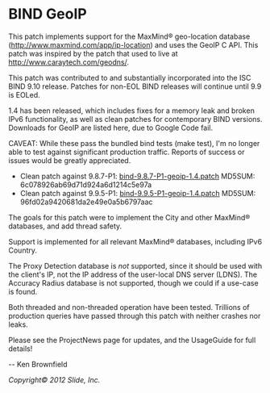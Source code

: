 # BIND GeoIP #

This patch implements support for the MaxMind® geo-location database (http://www.maxmind.com/app/ip-location) and uses the GeoIP C API.  This patch was inspired by the patch that used to live at http://www.caraytech.com/geodns/.

This patch was contributed to and substantially incorporated into the ISC BIND 9.10 release.  Patches for non-EOL BIND releases will continue until 9.9 is EOLed.

1.4 has been released, which includes fixes for a memory leak and broken IPv6 functionality, as well as clean patches for contemporary BIND versions.  Downloads for GeoIP are listed here, due to Google Code fail.

CAVEAT: While these pass the bundled bind tests (make test), I'm no longer able to test against significant production traffic.  Reports of success or issues would be greatly appreciated.

  * Clean patch against 9.8.7-P1: [bind-9.8.7-P1-geoip-1.4.patch](http://web.irridia.com/patches/bind-9.8.7-P1-geoip-1.4.patch) MD5SUM: 6c078926ab69d71d924a6d1214c5e97a
  * Clean patch against 9.9.5-P1: [bind-9.9.5-P1-geoip-1.4.patch](http://web.irridia.com/patches/bind-9.9.5-P1-geoip-1.4.patch) MD5SUM: 96fd02a9420681da2e49e0a5b6797aac

The goals for this patch were to implement the City and other MaxMind® databases, and add thread safety.

Support is implemented for all relevant MaxMind® databases, including IPv6 Country.

The Proxy Detection database is _not_ supported, since it should be used with the client's IP, not the IP address of the user-local DNS server (LDNS).  The Accuracy Radius database is not supported, though we could if a use-case is found.

Both threaded and non-threaded operation have been tested.  Trillions of production queries have passed through this patch with neither crashes nor leaks.

Please see the ProjectNews page for updates, and the UsageGuide for full details!

-- Ken Brownfield

_Copyright©  2012 Slide, Inc._